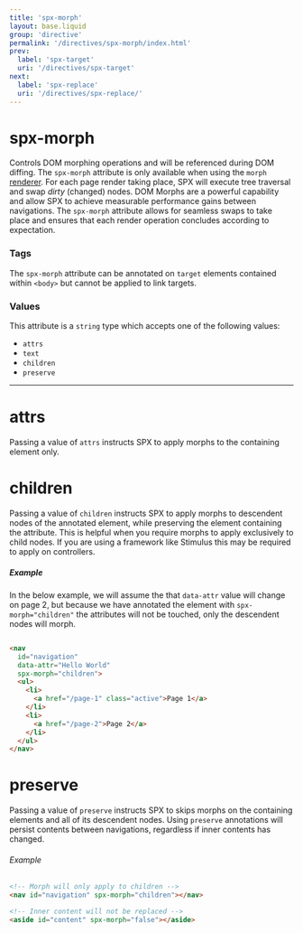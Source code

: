 ```yaml
---
title: 'spx-morph'
layout: base.liquid
group: 'directive'
permalink: '/directives/spx-morph/index.html'
prev:
  label: 'spx-target'
  uri: '/directives/spx-target'
next:
  label: 'spx-replace'
  uri: '/directives/spx-replace/'
---
```


# spx-morph

Controls DOM morphing operations and will be referenced during DOM diffing. The `spx-morph` attribute is only available when using the `morph` [renderer](/directives/spx-renderer). For each page render taking place, SPX will execute tree traversal and swap _dirty_ (changed) nodes. DOM Morphs are a powerful capability and allow SPX to achieve measurable performance gains between navigations. The `spx-morph` attribute allows for seamless swaps to take place and ensures that each render operation concludes according to expectation.

### Tags

The `spx-morph` attribute can be annotated on `target` elements contained within `<body>` but cannot be applied to link targets.

### Values

This attribute is a `string` type which accepts one of the following values:

- `attrs`
- `text`
- `children`
- `preserve`

---

# attrs

Passing a value of `attrs` instructs SPX to apply morphs to the containing element only.

# children

Passing a value of `children` instructs SPX to apply morphs to descendent nodes of the annotated element, while preserving the element containing the attribute. This is helpful when you require morphs to apply exclusively to child nodes. If you are using a framework like Stimulus this may be required to apply on controllers.

##### Example

In the below example, we will assume the that `data-attr` value will change on page 2, but because we have annotated the element with `spx-morph="children"` the attributes will not be touched, only the descendent nodes will morph.

<!-- prettier-ignore -->
```html

<nav
  id="navigation"
  data-attr="Hello World"
  spx-morph="children">
  <ul>
    <li>
      <a href="/page-1" class="active">Page 1</a>
    </li>
    <li>
      <a href="/page-2">Page 2</a>
    </li>
  </ul>
</nav>
```

# preserve

Passing a value of `preserve` instructs SPX to skips morphs on the containing elements and all of its descendent nodes. Using `preserve` annotations will persist contents between navigations, regardless if inner contents has changed.

###### Example

<!-- prettier-ignore -->
```html
<!-- Morph will only apply to children -->
<nav id="navigation" spx-morph="children"></nav>

<!-- Inner content will not be replaced -->
<aside id="content" spx-morph="false"></aside>

```
